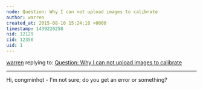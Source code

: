 ```yaml
---
node: Question: Why I can not upload images to calibrate
author: warren
created_at: 2015-08-10 15:24:18 +0000
timestamp: 1439220258
nid: 12129
cid: 12350
uid: 1
---
```




[warren](../profile/warren) replying to: [Question: Why I can not upload images to calibrate](../notes/congminhqt/08-10-2015/question-why-i-can-not-upload-images-to-calibrate)

----
Hi, congminhqt - I'm not sure; do you get an error or something? 
